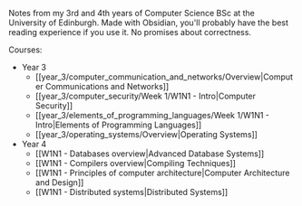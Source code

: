 Notes from my 3rd and 4th years of Computer Science BSc at the University of Edinburgh. Made with Obsidian, you'll probably have the best reading experience if you use it. No promises about correctness.

Courses:
- Year 3
	- [[year_3/computer_communication_and_networks/Overview|Computer Communications and Networks]]
	- [[year_3/computer_security/Week 1/W1N1 - Intro|Computer Security]]
	- [[year_3/elements_of_programming_languages/Week 1/W1N1 - Intro|Elements of Programming Languages]]
	- [[year_3/operating_systems/Overview|Operating Systems]]
- Year 4
	- [[W1N1 - Databases overview|Advanced Database Systems]]
	- [[W1N1 - Compilers overview|Compiling Techniques]]
	- [[W1N1 - Principles of computer architecture|Computer Architecture and Design]]
	- [[W1N1 - Distributed systems|Distributed Systems]]